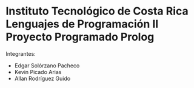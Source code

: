 Instituto Tecnológico de Costa Rica
Lenguajes de Programación
II Proyecto Programado Prolog
============================
Integrantes:
- Edgar Solórzano Pacheco
- Kevin Picado Arias
- Allan Rodríguez Guido
